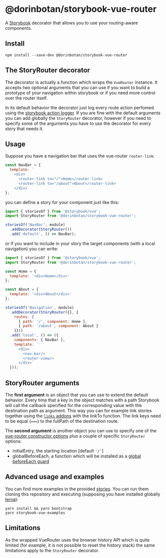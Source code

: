# @dorinbotan/storybook-vue-router

A [Storybook](https://storybook.js.org/) decorator that allows you to use your routing-aware components.

## Install

    npm install --save-dev @dorinbotan/storybook-vue-router

## The StoryRouter decorator
The decorator is actually a function which wraps the `VueRouter` instance. It accepts two optional arguments that you can use if you want to build a prototype of your navigation within storybook or if you need more control over the router itself.

In its default behavior the decorator just log every route action perfomed using the [storybook action logger](https://github.com/storybooks/storybook/tree/master/addons/actions). If you are fine with the default arguments you can add globally the `StoryRouter` decorator, however if you need to specify some of the arguments you have to use the decorator for every story that needs it.

## Usage

Suppose you have a navigation bar that uses the vue-router `router-link`:
```js
const NavBar = {
  template: `
    <div>
      <router-link to="/">Home</router-link>
      <router-link to="/about">About</router-link>
    </div>`
};
```
you can define a story for your component just like this:

```js
import { storiesOf } from '@storybook/vue';
import StoryRouter from '@dorinbotan/storybook-vue-router';

storiesOf('NavBar', module)
  .addDecorator(StoryRouter())
  .add('default', () => NavBar);
```

or if you want to include in your story the target components (with a local navigation) you can write:
```js
import { storiesOf } from '@storybook/vue';
import StoryRouter from '@dorinbotan/storybook-vue-router';

const Home = {
  template: '<div>Home</div>'
};

const About = {
  template: '<div>About</div>'
};

storiesOf('Navigation', module)
  .addDecorator(StoryRouter({}, {
    routes: [
      { path: '/', component: Home },
      { path: '/about', component: About }
    ]}))
  .add('local', () => ({
    components: { NavBar },
    template: `
      <div>
        <nav-bar/>
        <router-view/>
      </div>`
  }));
```

## StoryRouter arguments

The **first argument** is an object that you can use to extend the default behavior.
Every time that a key in the object matches with a path Storybook will call the callback specified for the corresponding value with the destination path as argument.
This way you can for example link stories together using the [`links` addons](https://github.com/storybooks/storybook/tree/master/addons/links) with the linkTo function.
The link keys need to be equal (`===`) to the fullPath of the destination route.

The **second argument** is another object you can use to specify one of the [vue-router constructor options](https://router.vuejs.org/en/api/options.html) plus a couple of specific `StoryRouter` options:
 * initialEntry, the starting location [default `'/'`]
 * globalBeforeEach, a function which will be installed as a [global beforeEach guard](https://router.vuejs.org/en/advanced/navigation-guards.html)


## Advanced usage and examples

You can find more examples in the provided [stories](https://github.com/gvaldambrini/storybook-router/tree/master/examples/vue-router).
You can run them cloning this repository and executing (supposing you have installed globally [lerna](https://github.com/lerna/lerna)):

    yarn install && yarn bootstrap
    yarn storybook-vue-examples

## Limitations

As the wrapped VueRouter uses the browser history API which is quite limited (for example, it is not possible to reset the history stack) the same limitations apply to the `StoryRouter` decorator.
